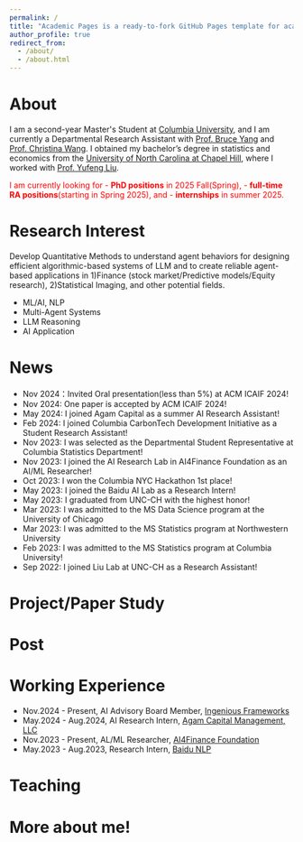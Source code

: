 ```yaml
---
permalink: /
title: "Academic Pages is a ready-to-fork GitHub Pages template for academic personal websites."
author_profile: true
redirect_from: 
  - /about/
  - /about.html
---
```


About
======
I am a second-year Master's Student at [Columbia University](https://www.gsas.columbia.edu/), and I am currently a Departmental Research Assistant with [Prof. Bruce Yang](https://www.linkedin.com/in/brucehy/) and [Prof. Christina Wang](https://shanghai.nyu.edu/academics/faculty/directory/christina-dan-wang). I obtained my bachelor’s degree in statistics and economics from the [University of North Carolina at Chapel Hill](https://www.unc.edu/), where I worked with [Prof. Yufeng Liu](https://yfliu.web.unc.edu/). 

<span style="color:red;">I am currently looking for - **PhD positions** in 2025 Fall(Spring), - **full-time RA positions**(starting in Spring 2025), and - **internships** in summer 2025.</span>

Research Interest
======
Develop Quantitative Methods to understand agent behaviors for designing efficient algorithmic-based systems of LLM and to create reliable agent-based applications in 1)Finance (stock market/Predictive models/Equity research), 2)Statistical Imaging, and other potential fields.
- ML/AI, NLP
- Multi-Agent Systems
- LLM Reasoning
- AI Application

News
======
- Nov 2024：Invited Oral presentation(less than 5%) at ACM ICAIF 2024!
- Nov 2024: One paper is accepted by ACM ICAIF 2024!
- May 2024: I joined Agam Capital as a summer AI Research Assistant!
- Feb 2024: I joined Columbia CarbonTech Development Initiative as a Student Research Assistant!
- Nov 2023: I was selected as the Departmental Student Representative at Columbia Statistics Department!
- Nov 2023: I joined the AI Research Lab in AI4Finance Foundation as an AI/ML Researcher!
- Oct 2023: I won the Columbia NYC Hackathon 1st place!
- May 2023: I joined the Baidu AI Lab as a Research Intern!
- May 2023: I graduated from UNC-CH with the highest honor!
- Mar 2023: I was admitted to the MS Data Science program at the University of Chicago
- Mar 2023: I was admitted to the MS Statistics program at Northwestern University
- Feb 2023: I was admitted to the MS Statistics program at Columbia University!
- Sep 2022: I joined Liu Lab at UNC-CH as a Research Assistant!

Project/Paper Study
======

Post
======


Working Experience
======
- Nov.2024 - Present, AI Advisory Board Member, [Ingenious Frameworks](https://gitlab.com/pleased/ingenious-framework)
- May.2024 - Aug.2024, AI Research Intern, [Agam Capital Management, LLC](https://www.agamcapital.com/)
- Nov.2023 - Present, AL/ML Researcher, [AI4Finance Foundation](https://github.com/AI4Finance-Foundation/FinGPT)
- May.2023 - Aug.2023, Research Intern, [Baidu NLP](https://nlp.baidu.com/homepage/index)

Teaching
======

More about me!
======

